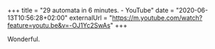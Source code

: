 +++
title = "29 automata in 6 minutes. - YouTube"
date = "2020-06-13T10:56:28+02:00"
externalUrl = "https://m.youtube.com/watch?feature=youtu.be&v=-OJ1Yc2SwAs"
+++

Wonderful.
